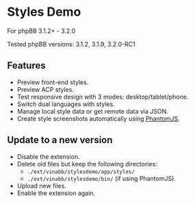 # Styles Demo
For phpBB 3.1.2+ - 3.2.0

Tested phpBB versions: 3.1.2, 3.1.9, 3.2.0-RC1

## Features
* Preview front-end styles.
* Preview ACP styles.
* Test responsive design with 3 modes: desktop/tablet/phone.
* Switch dual languages with styles.
* Manage local style data or get remote data via JSON.
* Create style screenshots automatically using [PhantomJS](http://phantomjs.org/).

## Update to a new version
* Disable the extension.
* Delete old files but keep the following directories:
  * `./ext/vinabb/stylesdemo/app/styles/`
  * `./ext/vinabb/stylesdemo/bin/` (if using PhantomJS).
* Upload new files.
* Enable the extension again.
